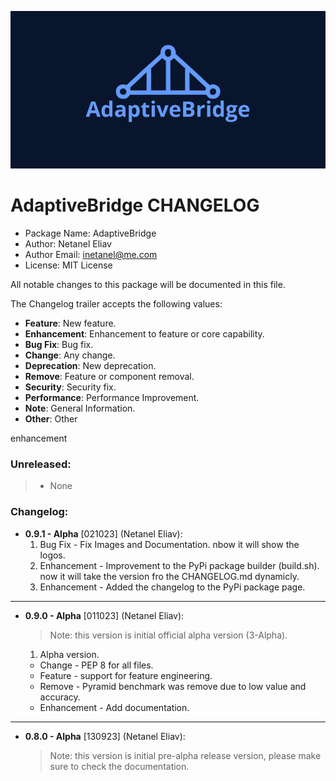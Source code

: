 <p align="center">
  <a href="https://inetanel.github.io/adaptivebridge">
  <img src="https://github.com/inetanel/adaptivebridge/blob/main/docs/assets/images/wide_logo.jpeg" width="600" />
  </a>
</p>

# AdaptiveBridge CHANGELOG
 - Package Name: AdaptiveBridge
 - Author: Netanel Eliav
 - Author Email: inetanel@me.com
 - License: MIT License

All notable changes to this package will be documented in this file.

The Changelog trailer accepts the following values:
 - **Feature**: New feature.
 - **Enhancement**: Enhancement to feature or core capability.
 - **Bug Fix**: Bug fix.
 - **Change**: Any change.
 - **Deprecation**: New deprecation.
 - **Remove**: Feature or component removal.
 - **Security**: Security fix.
 - **Performance**: Performance Improvement.
 - **Note**: General Information.
 - **Other**: Other


enhancement

### Unreleased:

> - None

### Changelog:

- **0.9.1 - Alpha** [021023] (Netanel Eliav):
  1. Bug Fix - Fix Images and Documentation. nbow it will show the logos.
  2. Enhancement - Improvement to the PyPi package builder (build.sh). now it will take the version fro the CHANGELOG.md dynamicly.
  3. Enhancement - Added the changelog to the PyPi package page.
---
- **0.9.0 - Alpha** [011023] (Netanel Eliav):
  > Note: this version is initial official alpha version (3-Alpha).
  1. Alpha version.
    - Change - PEP 8 for all files.
    - Feature - support for feature engineering.
    - Remove - Pyramid benchmark was remove due to low value and accuracy.
    - Enhancement - Add documentation.
---
- **0.8.0 - Alpha** [130923] (Netanel Eliav):
  > Note: this version is initial pre-alpha release version, please make sure to check the documentation.